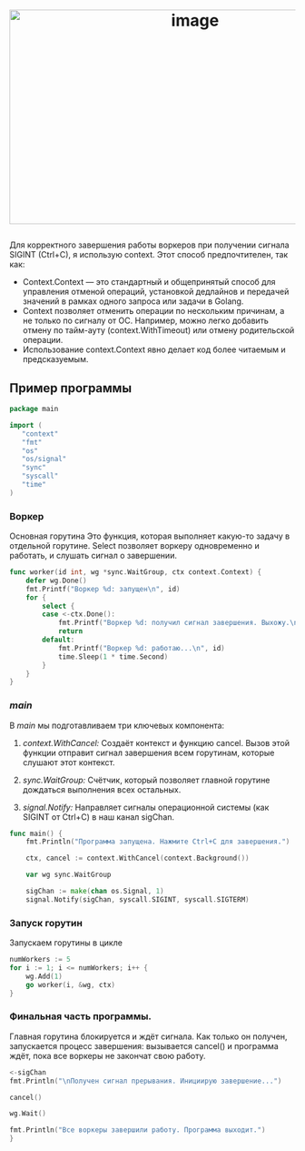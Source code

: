 # <p align="center"><img width="638" height="377" alt="image" src="https://github.com/user-attachments/assets/14e1803b-d8ba-42cc-8e72-6fe360099af3" /></p>

Для корректного завершения работы воркеров при получении сигнала SIGINT (Ctrl+C), я использую context.
Этот способ предпочтителен, так как:

 - Context.Context — это стандартный и общепринятый способ для управления отменой операций, установкой дедлайнов и передачей значений в рамках одного запроса или задачи в Golang.
 - Context позволяет отменить операции по нескольким причинам, а не только по сигналу от ОС. Например, можно легко добавить отмену по тайм-ауту (context.WithTimeout) или отмену родительской операции.
 - Использование context.Context явно делает код более читаемым и предсказуемым.
 ## Пример программы
 ```go
package main

import (
	"context"
	"fmt"
	"os"
	"os/signal"
	"sync"
	"syscall"
	"time"
)
```
### Воркер
Основная горутина
Это функция, которая выполняет какую-то задачу в отдельной горутине. Select позволяет воркеру одновременно и работать, и слушать сигнал о завершении.

```go
func worker(id int, wg *sync.WaitGroup, ctx context.Context) {
	defer wg.Done()
	fmt.Printf("Воркер %d: запущен\n", id)
	for {
		select {
		case <-ctx.Done():
			fmt.Printf("Воркер %d: получил сигнал завершения. Выхожу.\n", id)
			return
		default:
			fmt.Printf("Воркер %d: работаю...\n", id)
			time.Sleep(1 * time.Second)
		}
	}
}
```
### *main*
В *main* мы подготавливаем три ключевых компонента:
1. *context.WithCancel:* Создаёт контекст и функцию cancel. Вызов этой функции отправит сигнал завершения всем горутинам, которые слушают этот контекст.

2. *sync.WaitGroup:* Счётчик, который позволяет главной горутине дождаться выполнения всех остальных.

3. *signal.Notify:* Направляет сигналы операционной системы (как SIGINT от Ctrl+C) в наш канал sigChan.
```go
func main() {
	fmt.Println("Программа запущена. Нажмите Ctrl+C для завершения.")

	ctx, cancel := context.WithCancel(context.Background())

	var wg sync.WaitGroup

	sigChan := make(chan os.Signal, 1)
	signal.Notify(sigChan, syscall.SIGINT, syscall.SIGTERM)

```
### Запуск горутин
Запускаем горутины в цикле
```go
numWorkers := 5
for i := 1; i <= numWorkers; i++ {
	wg.Add(1)
	go worker(i, &wg, ctx)
}
```
 ### Финальная часть программы. 
 Главная горутина блокируется и ждёт сигнала. Как только он получен, запускается процесс завершения: вызывается cancel() и программа ждёт, пока все воркеры не закончат свою работу.
 ```go
<-sigChan
fmt.Println("\nПолучен сигнал прерывания. Инициирую завершение...")

cancel()

wg.Wait()

fmt.Println("Все воркеры завершили работу. Программа выходит.")
}
 ```
